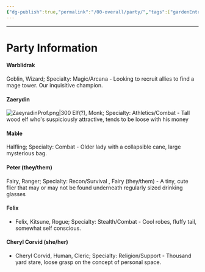 ```yaml
---
{"dg-publish":true,"permalink":"/00-overall/party/","tags":["gardenEntry"]}
---
```


---
# Party Information

#### Warblidrak
Goblin, Wizard; Specialty: Magic/Arcana - Looking to recruit allies to find a mage tower.  Our inquisitive champion.

#### Zaerydin
![ZaeyradinProf.png|300](/img/user/04-%20Reference%20&%20Images/ZaeyradinProf.png)
Elf(?), Monk; Specialty: Athletics/Combat - Tall wood elf who's suspiciously attractive, tends to be loose with his money

#### Mable
Halfling; Specialty: Combat - Older lady with a collapsible cane, large mysterious bag.

#### Peter (they/them)
Fairy, Ranger; Specialty: Recon/Survival , Fairy (they/them) - A tiny, cute flier that may or may not be found underneath regularly sized drinking glasses

#### Felix
- Felix, Kitsune, Rogue; Specialty: Stealth/Combat  - Cool robes, fluffy tail, somewhat self conscious.

#### Cheryl Corvid (she/her)
- Cheryl Corvid, Human, Cleric; Specialty: Religion/Support - Thousand yard stare, loose grasp on the concept of personal space.

